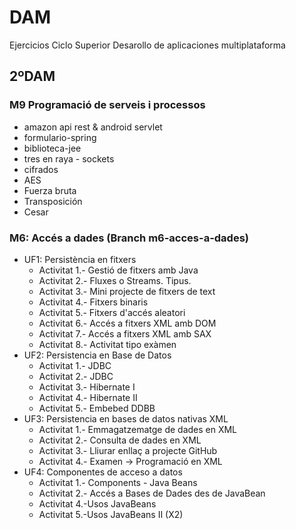 # DAM
Ejercicios Ciclo Superior Desarollo de aplicaciones multiplataforma

## 2ºDAM

### M9 Programació de serveis i processos
-   amazon api rest & android servlet
-   formulario-spring
-   biblioteca-jee
-   tres en raya - sockets
-   cifrados
  - AES
  - Fuerza bruta
  - Transposición
  - Cesar 
### M6: Accés a dades (Branch m6-acces-a-dades)
  - UF1: Persistència en fitxers
    - Activitat 1.- Gestió de fitxers amb Java
    - Activitat 2.- Fluxes o Streams. Tipus.
    - Activitat 3.- Mini projecte de fitxers de text
    - Activitat 4.- Fitxers binaris
    - Activitat 5.- Fitxers d'accés aleatori
    - Activitat 6.- Accés a fitxers XML amb DOM
    - Activitat 7.- Accés a fitxers XML amb SAX
    - Activitat 8.- Activitat tipo exàmen
  - UF2: Persistencia en Base de Datos
    - Activitat 1.- JDBC
    - Activitat 2.- JDBC
    - Activitat 3.- Hibernate I
    - Activitat 4.- Hibernate II
    - Activitat 5.- Embebed DDBB 
  - UF3: Persistencia en bases de datos nativas XML
    - Activitat 1.- Emmagatzematge de dades en XML
    - Activitat 2.- Consulta de dades en XML
    - Activitat 3.- Lliurar enllaç a projecte GitHub
    - Activitat 4.- Examen -> Programació en XML
  - UF4: Componentes de acceso a datos
    - Activitat 1.- Components - Java Beans
    - Activitat 2.- Accés a Bases de Dades des de JavaBean
    - Activitat 4.-Usos JavaBeans
    - Activitat 5.-Usos JavaBeans II (X2)
